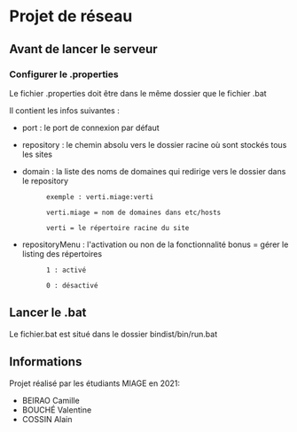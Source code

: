 # Projet de réseau

## Avant de lancer le serveur

### Configurer le .properties

Le fichier .properties doit être dans le même dossier que le fichier .bat

Il contient les infos suivantes :
- port : le port de connexion par défaut
- repository : le chemin absolu vers le dossier racine où sont stockés tous les sites
- domain : la liste des noms de domaines qui redirige vers le dossier dans le repository

			exemple : verti.miage:verti
	
			verti.miage = nom de domaines dans etc/hosts
			
			verti = le répertoire racine du site
- repositoryMenu : l'activation ou non de la fonctionnalité bonus = gérer le listing des répertoires

			1 : activé
	
			0 : désactivé

## Lancer le .bat

Le fichier.bat est situé dans le dossier bindist/bin/run.bat


## Informations

Projet réalisé par les étudiants MIAGE en 2021:

- BEIRAO Camille
- BOUCHÉ Valentine
- COSSIN Alain